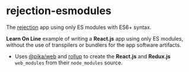 # rejection-esmodules
The [rejection](https://github.com/learn-javascript-courses/rejection) app using only ES modules with ES6+ syntax.

**Learn On Line** example of writing a **React.js** app using only ES modules, without the use of transpilers or bundlers for the app software artifacts.

* Uses [@pika/web](https://github.com/pikapkg/web) and [rollup](https://github.com/rollup/rollup) to create the **React.js** and **Redux.js** `web_modules` from their `node_modules` source.
